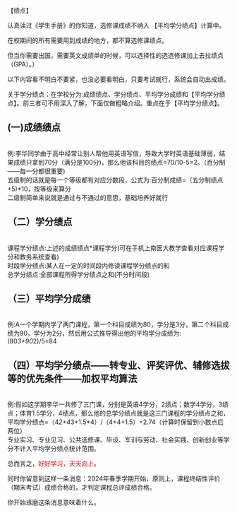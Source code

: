 【绩点】
 
认真读过《学生手册》的你知道，选修课成绩不纳入 【平均学分绩点】计算中。

在校期间的所有需要用到成绩的地方，都不算选修课绩点。

但当你需要出国，需要英文成绩单的时候，可以选择性的选选修课加上去拉绩点（GPA）。）

以下内容看不明白不要紧，也没必要看明白，只要考试就行，系统会自动出成绩。

关于学分绩点：在学校分为:成绩绩点、学分绩点、平均学分成绩和【平均学分绩点】。前三者可不用深入了解，下面仅做粗略介绍。重点在于【平均学分绩点】。

## (一)成绩绩点
<br>例:李华同学由于高中经常让别人帮他用英语写信，导致大学时英语基础薄弱，结果成绩只拿到70分（满分是100分)，那么他该科目的绩点=70/10-5=2。（百分制——每一分都很重要)
<br>五级制的话就是每一个等级都有对应分数段，公式为:百分制成绩=（五分制绩点+5)*10，按等级来算分
<br>二级制简单来说就是通过与不通过的意思，基础培养好就行

## （二）学分绩点
<br>课程学分绩点:上述的成绩绩点*课程学分(可在手机上南医大教学查看对应课程学分和教务系统查看)
<br>时段学分绩点:某人在一定的时间段内修读课程学分绩点的和
<br>总学分绩点:全部课程所得学分绩点之和(不分时间段)
 

## （三）平均学分成绩
<br>例:A一个学期内学了两门课程，第一个科目成绩为80，学分是3分，第二个科目成绩为90，学分为2分，然后用公式推导得出他的平均学分成绩为:(80*3+90*2)/5=84

## （四）平均学分绩点——转专业、评奖评优、辅修选拔等的优先条件——加权平均算法
<br>例:假如这学期李华一共修了三门课，分别是英语4学分，2绩点；数学4学分，3绩点；体育1.5学分，4绩点，那么他的总学分绩点就是这三门课程的学分绩点之和，平均学分绩点=（4*2+4*3+1.5*4）/（4+4+1.5）=2.74（计算时保留到小数点后两位）
<br>专业实习、专业见习、公共选修课、毕设、军训与劳动、社会实践、创新创业等学分不计入平均学分绩点统计范围。

总而言之，<font color="red">好好学习，天天向上</font>。

同时你留意到这样一条消息：2024年春季学期开始，原则上，课程终结性评价（期末考试）成绩合格的，才判定课程总评成绩合格。

你开始琢磨这条消息意味着什么。
 

